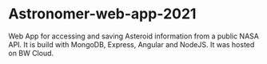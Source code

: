 # Astronomer-web-app-2021
Web App for accessing and saving Asteroid information from a public NASA API. It is build with MongoDB, Express, Angular and NodeJS.
It was hosted on BW Cloud.
